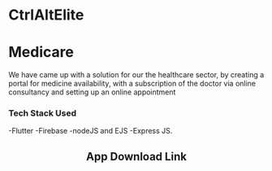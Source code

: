 # CtrlAltElite
# Medicare

We have came up with a solution for our the healthcare sector, by creating a portal for medicine availability, with a subscription of the doctor via online consultancy and setting up an online appointment

### Tech Stack Used
-Flutter
-Firebase
-nodeJS and EJS
-Express JS.

<h2 align= "center"><b>App Download Link</b></h2>

<p align="center"><b></b></p>

